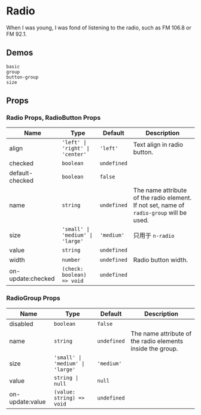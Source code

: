 # Radio

<!--single-column-->

When I was young, I was fond of listening to the radio, such as FM 106.8 or FM 92.1.

## Demos

```demo
basic
group
button-group
size
```

## Props

### Radio Props, RadioButton Props

| Name | Type | Default | Description |
| --- | --- | --- | --- |
| align | `'left' \| 'right' \| 'center'` | `'left'` | Text align in radio button. |
| checked | `boolean` | `undefined` |  |
| default-checked | `boolean` | `false` |  |
| name | `string` | `undefined` | The name attribute of the radio element. If not set, name of `radio-group` will be used. |
| size | `'small' \| 'medium' \| 'large'` | `'medium'` | 只用于 `n-radio` |
| value | `string` | `undefined` |  |
| width | `number` | `undefined` | Radio button width. |
| on-update:checked | `(check: boolean) => void` | `undefined` |  |

### RadioGroup Props

| Name | Type | Default | Description |
| --- | --- | --- | --- |
| disabled | `boolean` | `false` |  |
| name | `string` | `undefined` | The name attribute of the radio elements inside the group. |
| size | `'small' \| 'medium' \| 'large'` | `'medium'` |  |
| value | `string \| null` | `null` |  |
| on-update:value | `(value: string) => void` | `undefined` |  |
